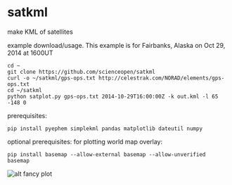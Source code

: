 satkml
======

make KML of satellites

example download/usage. This example is for Fairbanks, Alaska on Oct 29, 2014 at 1600UT
```
cd ~
git clone https://github.com/scienceopen/satkml
curl -o ~/satkml/gps-ops.txt http://celestrak.com/NORAD/elements/gps-ops.txt
cd ~/satkml
python satplot.py gps-ops.txt 2014-10-29T16:00:00Z -k out.kml -l 65 -148 0
```

prerequisites: 
```
pip install pyephem simplekml pandas matplotlib dateutil numpy
```

optional prerequisites: for plotting world map overlay:
```
pip install basemap --allow-external basemap --allow-unverified basemap
```

![alt fancy plot](http://scienceopen.github.io/gpsconst.png)
